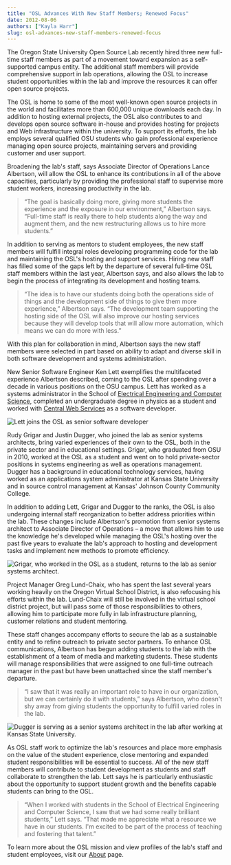 ```yaml
---
title: "OSL Advances With New Staff Members; Renewed Focus"
date: 2012-08-06
authors: ["Kayla Harr"]
slug: osl-advances-new-staff-members-renewed-focus
---
```


The Oregon State University Open Source Lab recently hired three new full-time
staff members as part of a movement toward expansion as a self-supported campus
entity. The additional staff members will provide comprehensive support in lab
operations, allowing the OSL to increase student opportunities within the lab
and improve the resources it can offer open source projects.

The OSL is home to some of the most well-known open source projects in the world
and facilitates more than 600,000 unique downloads each day. In addition to
hosting external projects, the OSL also contributes to and develops open source
software in-house and provides hosting for projects and Web infrastructure
within the university. To support its efforts, the lab employs several qualified
OSU students who gain professional experience managing open source projects,
maintaining servers and providing customer and user support.

Broadening the lab's staff, says Associate Director of Operations Lance
Albertson, will allow the OSL to enhance its contributions in all of the above
capacities, particularly by providing the professional staff to supervise more
student workers, increasing productivity in the lab.

  > “The goal is basically doing more, giving more students the experience and the
  > exposure in our environment,” Albertson says. “Full-time staff is really there
  > to help students along the way and augment them, and the new restructuring
  > allows us to hire more students.”

In addition to serving as mentors to student employees, the new staff members
will fulfill integral roles developing programming code for the lab and
maintaining the OSL's hosting and support services. Hiring new staff has filled
some of the gaps left by the departure of several full-time OSL staff members
within the last year, Albertson says, and also allows the lab to begin the
process of integrating its development and hosting teams.

  > “The idea is to have our students doing both the operations side of things and
  > the development side of things to give them more experience,” Albertson says.
  > “The development team supporting the hosting side of the OSL will also improve
  > our hosting services because they will develop tools that will allow more
  > automation, which means we can do more with less.”

With this plan for collaboration in mind, Albertson says the new staff members
were selected in part based on ability to adapt and diverse skill in both
software development and systems administration.

New Senior Software Engineer Ken Lett exemplifies the multifaceted experience
Albertson described, coming to the OSL after spending over a decade in various
positions on the OSU campus. Lett has worked as a systems administrator in the
School of [Electrical Engineering and Computer Science](http://eecs.oregonstate.edu/), completed an
undergraduate degree in physics as a student and worked with
[Central Web Services](http://oregonstate.edu/cws/) as a software developer.

![Lett joins the OSL as senior software developer](/images/KenLettBioPicsm.jpg#center)

Rudy Grigar and Justin Dugger, who joined the lab as senior systems architects,
bring varied experiences of their own to the OSL, both in the private sector and
in educational settings. Grigar, who graduated from OSU in 2010, worked at the
OSL as a student and went on to hold private-sector positions in systems
engineering as well as operations management. Dugger has a background in
educational technology services, having worked as an applications system
administrator at Kansas State University and in source control management at
Kansas' Johnson County Community College.

In addition to adding Lett, Grigar and Dugger to the ranks, the OSL is also
undergoing internal staff reorganization to better address priorities within the
lab. These changes include Albertson's promotion from senior systems architect
to Associate Director of Operations – a move that allows him to use the
knowledge he's developed while managing the OSL's hosting over the past five
years to evaluate the lab's approach to hosting and development tasks and
implement new methods to promote efficiency.

![Grigar, who worked in the OSL as a student, returns to the lab as senior systems architect.](/images/RudyGrigarBiopic.jpg#center)

Project Manager Greg Lund-Chaix, who has spent the last several years working
heavily on the Oregon Virtual School District, is also refocusing his efforts
within the lab. Lund-Chaix will still be involved in the virtual school district
project, but will pass some of those responsibilities to others, allowing him to
participate more fully in lab infrastructure planning, customer relations and
student mentoring.

These staff changes accompany efforts to secure the lab as a sustainable entity
and to refine outreach to private sector partners. To enhance OSL
communications, Albertson has begun adding students to the lab with the
establishment of a team of media and marketing students. These students will
manage responsibilities that were assigned to one full-time outreach manager in
the past but have been unattached since the staff member's departure.

  > “I saw that it was really an important role to have in our organization, but
  > we can certainly do it with students,” says Albertson, who doesn't shy away
  > from giving students the opportunity to fulfill varied roles in the lab.

![Dugger is serving as a senior systems architect in the lab after working at Kansas State University.](/images/JustinDuggerbiopicsm.jpg#center)

As OSL staff work to optimize the lab's resources and place more emphasis on the
value of the student experience, close mentoring and expanded student
responsibilities will be essential to success. All of the new staff members will
contribute to student development as students and staff collaborate to
strengthen the lab. Lett says he is particularly enthusiastic about the
opportunity to support student growth and the benefits capable students can
bring to the OSL.

  > “When I worked with students in the School of Electrical Engineering and
  > Computer Science, I saw that we had some really brilliant students,” Lett
  > says. “That made me appreciate what a resource we have in our students. I'm
  > excited to be part of the process of teaching and fostering that talent.”

To learn more about the OSL mission and view profiles of the lab's staff and
student employees, visit our [About](/about) page.
